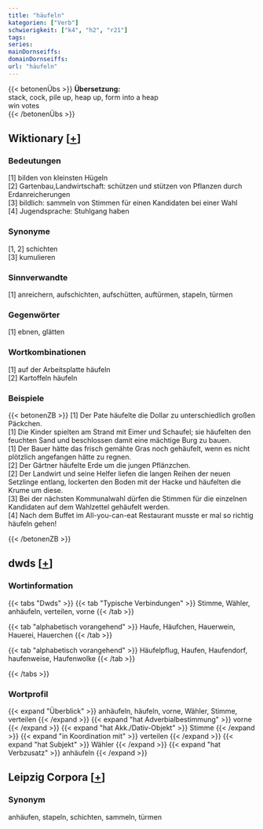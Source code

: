 ```yaml
---
title: "häufeln"
kategorien: ["Verb"]
schwierigkeit: ["k4", "h2", "r21"]
tags:
series:
mainDornseiffs:
domainDornseiffs:
url: "häufeln"
---
```


{{< betonenÜbs >}}
**Übersetzung:**  
stack, cock, pile  up, heap  up, form into a heap  
win votes  
{{< /betonenÜbs >}}

## Wiktionary [[+](https://de.wiktionary.org/wiki/häufeln)]

### Bedeutungen
[1] bilden von kleinsten Hügeln  
[2] Gartenbau,Landwirtschaft: schützen und stützen von Pflanzen durch Erdanreicherungen  
[3] bildlich: sammeln von Stimmen für einen Kandidaten bei einer Wahl  
[4] Jugendsprache: Stuhlgang haben  

### Synonyme
[1, 2] schichten  
[3] kumulieren  

### Sinnverwandte
[1] anreichern, aufschichten, aufschütten, auftürmen, stapeln, türmen  

### Gegenwörter
[1] ebnen, glätten  

### Wortkombinationen
[1] auf der Arbeitsplatte häufeln  
[2] Kartoffeln häufeln  

### Beispiele
{{< betonenZB >}}
[1] Der Pate häufelte die Dollar zu unterschiedlich großen Päckchen.  
[1] Die Kinder spielten am Strand mit Eimer und Schaufel; sie häufelten den feuchten Sand und beschlossen damit eine mächtige Burg zu bauen.  
[1] Der Bauer hätte das frisch gemähte Gras noch gehäufelt, wenn es nicht plötzlich angefangen hätte zu regnen.  
[2] Der Gärtner häufelte Erde um die jungen Pflänzchen.  
[2] Der Landwirt und seine Helfer liefen die langen Reihen der neuen Setzlinge entlang, lockerten den Boden mit der Hacke und häufelten die Krume um diese.  
[3] Bei der nächsten Kommunalwahl dürfen die Stimmen für die einzelnen Kandidaten auf dem Wahlzettel gehäufelt werden.  
[4] Nach dem Buffet im All-you-can-eat Restaurant musste er mal so richtig häufeln gehen!  

{{< /betonenZB >}}


## dwds [[+](https://www.dwds.de/wb/häufeln)]

### Wortinformation
{{< tabs "Dwds" >}}
{{< tab "Typische Verbindungen" >}}
Stimme, Wähler, anhäufeln, verteilen, vorne
{{< /tab >}}

{{< tab "alphabetisch vorangehend" >}}
Haufe, Häufchen, Hauerwein, Hauerei, Hauerchen
{{< /tab >}}

{{< tab "alphabetisch vorangehend" >}}
Häufelpflug, Haufen, Haufendorf, haufenweise, Haufenwolke
{{< /tab >}}

{{< /tabs >}}

### Wortprofil
{{< expand "Überblick" >}} anhäufeln, häufeln, vorne, Wähler, Stimme, verteilen {{< /expand >}}
{{< expand "hat Adverbialbestimmung" >}} vorne {{< /expand >}}
{{< expand "hat Akk./Dativ-Objekt" >}} Stimme {{< /expand >}}
{{< expand "in Koordination mit" >}} verteilen {{< /expand >}}
{{< expand "hat Subjekt" >}} Wähler {{< /expand >}}
{{< expand "hat Verbzusatz" >}} anhäufeln {{< /expand >}}

## Leipzig Corpora [[+](https://corpora.uni-leipzig.de/en/res?word=häufeln&corpusId=deu_newscrawl-public_2018)]


### Synonym
anhäufen, stapeln, schichten, sammeln, türmen


